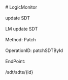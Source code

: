 <br>#     LogicMonitor</br>
<br>update SDT</br>
<br>LM update SDT</br>
<br>Method: Patch</br>
<br>OperationID: patchSDTById</br>
<br>EndPoint:</br>
<br>/sdt/sdts/{id}</br>
